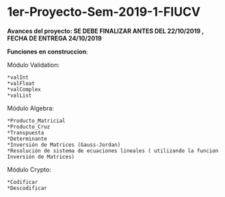 # 1er-Proyecto-Sem-2019-1-FIUCV

**Avances del proyecto: SE DEBE FINALIZAR ANTES DEL 22/10/2019 , FECHA DE ENTREGA 24/10/2019**

**Funciones en construccion**:

  Módulo Validation:

    *valInt
    *valFloat
    *valComplex
    *valList
    
  Módulo Algebra:

    *Producto_Matricial
    *Producto_Cruz
    *Transpuesta
    *Determinante
    *Inversión de Matrices (Gauss-Jordan)
    *Resolución de sistema de ecuaciones lineales ( utilizando la funcion Inversión de Matrices)
    
  Módulo Crypto:

    *Codificar
    *Descodificar
